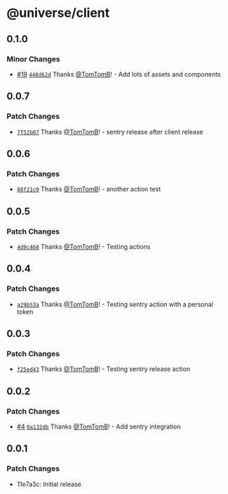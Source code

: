 # @universe/client

## 0.1.0

### Minor Changes

- [#19](https://github.com/TomTomB/universe/pull/19) [`448d62d`](https://github.com/TomTomB/universe/commit/448d62de77d44f03c42c8ecd0f1e0a6fb4935eeb) Thanks [@TomTomB](https://github.com/TomTomB)! - Add lots of assets and components

## 0.0.7

### Patch Changes

- [`7f52b07`](https://github.com/TomTomB/universe/commit/7f52b07b93fd40e368f64696f6d1914eb789a7c3) Thanks [@TomTomB](https://github.com/TomTomB)! - sentry release after client release

## 0.0.6

### Patch Changes

- [`88f21c0`](https://github.com/TomTomB/universe/commit/88f21c0f031763a9b22bf400460b4861634845d3) Thanks [@TomTomB](https://github.com/TomTomB)! - another action test

## 0.0.5

### Patch Changes

- [`4d9c468`](https://github.com/TomTomB/universe/commit/4d9c468ff96c80207d0fb9106039dca8a16f931b) Thanks [@TomTomB](https://github.com/TomTomB)! - Testing actions

## 0.0.4

### Patch Changes

- [`a29b53a`](https://github.com/TomTomB/universe/commit/a29b53a9fe4efb0911b2a8f9bfd7dc9aedfc835e) Thanks [@TomTomB](https://github.com/TomTomB)! - Testing sentry action with a personal token

## 0.0.3

### Patch Changes

- [`f25ed43`](https://github.com/TomTomB/universe/commit/f25ed43c813d3ea13a1bd10b2d9f114f138e69f3) Thanks [@TomTomB](https://github.com/TomTomB)! - Testing sentry release action

## 0.0.2

### Patch Changes

- [#4](https://github.com/TomTomB/universe/pull/4) [`8a132db`](https://github.com/TomTomB/universe/commit/8a132db87f0766dc6e9c89890614eb2063a6e520) Thanks [@TomTomB](https://github.com/TomTomB)! - Add sentry integration

## 0.0.1

### Patch Changes

- 11e7a3c: Initial release
